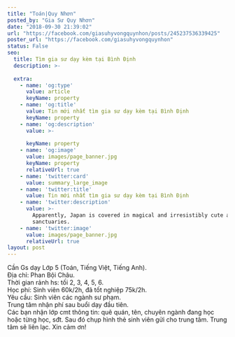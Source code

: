 ```yaml
---
title: "Toán|Quy Nhơn"
posted_by: "Gia Sư Quy Nhơn"
date: "2018-09-30 21:39:02"
url: "https://facebook.com/giasuhyvongquynhon/posts/245237536339425"
poster_url: "https://facebook.com/giasuhyvongquynhon"
status: False
seo:
  title: Tìm gia sư dạy kèm tại Bình Định
  description: >-
    
  extra:
    - name: 'og:type'
      value: article
      keyName: property
    - name: 'og:title'
      value: Tin mới nhất tìm gia sư dạy kèm tại Bình Định
      keyName: property
    - name: 'og:description'
      value: >-
        
      keyName: property
    - name: 'og:image'
      value: images/page_banner.jpg
      keyName: property
      relativeUrl: true
    - name: 'twitter:card'
      value: summary_large_image
    - name: 'twitter:title'
      value: Tin mới nhất tìm gia sư dạy kèm tại Bình Định
    - name: 'twitter:description'
      value: >-
        Apparently, Japan is covered in magical and irresistibly cute animal
        sanctuaries.
    - name: 'twitter:image'
      value: images/page_banner.jpg
      relativeUrl: true
layout: post
---
```

Cần Gs dạy Lớp 5 (Toán, Tiếng Việt, Tiếng Anh).<br>Địa chỉ: Phan Bội Châu.<br>Thời gian rảnh hs: tối 2, 3, 4, 5, 6.<br>Học phí: Sinh viên 60k/2h, đã tốt nghiệp 75k/2h.<br>Yêu cầu: Sinh viên các ngành sư phạm.<br>Trung tâm nhận phí sau buổi dạy đầu tiên.<br>Các bạn nhận lớp cmt thông tin: quê quán, tên, chuyên ngành đang học hoặc từng học, sđt. Sau đó chụp hình thẻ sinh viên gửi cho trung tâm. Trung tâm sẽ liên lạc. Xin cảm ơn!
